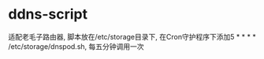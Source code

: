 # ddns-script   
适配老毛子路由器, 脚本放在/etc/storage目录下, 在Cron守护程序下添加5 * * * * /etc/storage/dnspod.sh, 每五分钟调用一次
